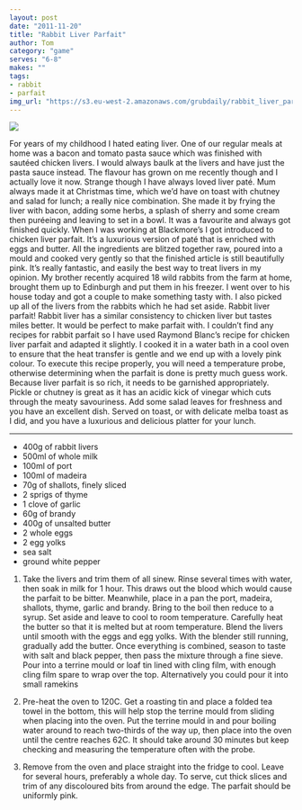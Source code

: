 ```yaml
---
layout: post
date: "2011-11-20"
title: "Rabbit Liver Parfait"
author: Tom
category: "game"
serves: "6-8"
makes: ""
tags:
- rabbit
- parfait
img_url: "https://s3.eu-west-2.amazonaws.com/grubdaily/rabbit_liver_parfait.jpg"
---
```

<img src="https://s3.eu-west-2.amazonaws.com/grubdaily/rabbit_liver_parfait.jpg" />

For years of my childhood I hated eating liver. One of our regular meals at home was a bacon and tomato pasta sauce which was finished with sautéed chicken livers. I would always baulk at the livers and have just the pasta sauce instead. The flavour has grown on me recently though and I actually love it now. Strange though I have always loved liver paté. Mum always made it at Christmas time, which we’d have on toast with chutney and salad for lunch; a really nice combination. She made it by frying the liver with bacon, adding some herbs, a splash of sherry and some cream then puréeing and leaving to set in a bowl. It was a favourite and always got finished quickly. When I was working at Blackmore’s I got introduced to chicken liver parfait. It’s a luxurious version of paté that is enriched with eggs and butter. All the ingredients are blitzed together raw, poured into a mould and cooked very gently so that the finished article is still beautifully pink. It’s really fantastic, and easily the best way to treat livers in my opinion. My brother recently acquired 18 wild rabbits from the farm at home, brought them up to Edinburgh and put them in his freezer. I went over to his house today and got a couple to make something tasty with. I also picked up all of the livers from the rabbits which he had set aside. Rabbit liver parfait! Rabbit liver has a similar consistency to chicken liver but tastes miles better. It would be perfect to make parfait with. I couldn’t find any recipes for rabbit parfait so I have used Raymond Blanc’s recipe for chicken liver parfait and adapted it slightly. I cooked it in a water bath in a cool oven to ensure that the heat transfer is gentle and we end up with a lovely pink colour. To execute this recipe properly, you will need a temperature probe, otherwise determining when the parfait is done is pretty much guess work. Because liver parfait is so rich, it needs to be garnished appropriately. Pickle or chutney is great as it has an acidic kick of vinegar which cuts through the meaty savouriness. Add some salad leaves for freshness and you have an excellent dish. Served on toast, or with delicate melba toast as I did, and you have a luxurious and delicious platter for your lunch.

---
* 400g of rabbit livers
* 500ml of whole milk
* 100ml of port
* 100ml of madeira
* 70g of shallots, finely sliced
* 2 sprigs of thyme
* 1 clove of garlic
* 60g of brandy
* 400g of unsalted butter
* 2 whole eggs
* 2 egg yolks
* sea salt
* ground white pepper

1. Take the livers and trim them of all sinew. Rinse several times with water, then soak in milk for 1 hour. This draws out the blood which would cause the parfait to be bitter. Meanwhile, place in a pan the port, madeira, shallots, thyme, garlic and brandy. Bring to the boil then reduce to a syrup. Set aside and leave to cool to room temperature. Carefully heat the butter so that it is melted but at room temperature. Blend the livers until smooth with the eggs and egg yolks. With the blender still running, gradually add the butter. Once everything is combined, season to taste with salt and black pepper, then pass the mixture through a fine sieve. Pour into a terrine mould or loaf tin lined with cling film, with enough cling film spare to wrap over the top. Alternatively you could pour it into small ramekins

2. Pre-heat the oven to 120C. Get a roasting tin and place a folded tea towel in the bottom, this will help stop the terrine mould from sliding when placing into the oven. Put the terrine mould in and pour boiling water around to reach two-thirds of the way up, then place into the oven until the centre reaches 62C. It should take around 30 minutes but keep checking and measuring the temperature often with the probe.

3. Remove from the oven and place straight into the fridge to cool. Leave for several hours, preferably a whole day. To serve, cut thick slices and trim of any discoloured bits from around the edge. The parfait should be uniformly pink.

